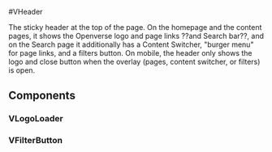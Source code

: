 #VHeader

The sticky header at the top of the page. On the homepage and the content pages, it shows the
Openverse logo and page links ??and Search bar??, and on the Search page it additionally has
a Content Switcher, "burger menu" for page links, and a filters button.
On mobile, the header only shows the logo and close button when the overlay (pages, content
switcher, or filters) is open.

## Components
### VLogoLoader
### VFilterButton
